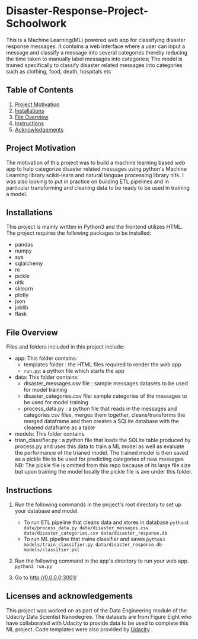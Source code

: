 # Disaster-Response-Project-Schoolwork
This is a Machine Learning(ML) powered web app for classifying disaster response messages. It contains a web interface where a user can input a message and classify a message into several categories thereby reducing the time taken to manually label messages into categories; The model is trained specifically to classify disaster related messages into categories such as clothing, food, death, hospitals etc

## Table of Contents
1. [Project Motivation](#motivation)
2. [Installations](#installations)
3. [File Overview](#overview)
4. [Instructions](#instructions)
5. [Acknowledgements](#acknowledgements)

## <a id="motivation"/> Project Motivation
The motivation of this project was to build a machine learning based web app to help categorize disaster related messages using python's Machine Learning library scikit-learn and natural languae processing library nltk. I was also looking to put in practice on building ETL pipelines and in particular transforming and cleaning data to be ready to be used in training a model.

## <a id="installations"/> Installations
This project is mainly written in Python3 and the frontend utilizes HTML. The project requires the following packages to be installed:
- pandas
- numpy
- sys
- sqlalchemy
- re
- pickle
- nltk
- sklearn
- plotly
- json
- joblib
- flask

##  <a id="overview"/> File Overview
Files and folders included in this project include:
- app: This folder contains:
    - templates folder : the HTML files required to render the web app
    - `run.py`: a python file which starts the app
- data: This folder contains:
    - disaster_messages.csv file : sample messages datasets to be used for model training
    - disaster_categories.csv file: sample categories of the messages to be used for model training
    - process_data.py : a python file that reads in the messages and categories csv files, merges them together, cleans/transforms the merged dataframe  and then creates a SQLite database with the cleaned dataframe as a table
- models: This folder contains
 - trian_classifier.py : a python file that loads the SQLite table produced by process.py and uses this data to train a ML model as well as evaluate the performance of the trianed model. The trained model is then saved as a pickle file to be used for predicting categories of new messages
 NB: The pickle file is omitted from this repo because of its large file size but upon training the model locally  the pickle file is ave under this folder.

## <a id="instructions"/> Instructions
1. Run the following commands in the project's root directory to set up your database and model.

    - To run ETL pipeline that cleans data and stores in database
        `python3 data/process_data.py data/disaster_messages.csv data/disaster_categories.csv data/disaster_response.db`
    - To run ML pipeline that trains classifier and saves
        `python3 models/train_classifier.py data/disaster_response.db models/classifier.pkl`

2. Run the following command in the app's directory to run your web app.
    `python3 run.py`

3. Go to http://0.0.0.0:3001/

## <a id="acknowledgements"/> Licenses and acknowledgements
This project was worked on as part of the Data Engineering module of the Udacity Data Scientist Nanodegree. The datasets are from Figure Eight who have collaborated with Udacity to provide data to be used to complete this ML project. Code templates were also provided by [Udacity](https://www.udacity.com/) .